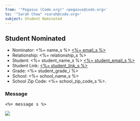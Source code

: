 ```yaml
---
from: '"Pegasus (Code.org)" <pegasus@code.org>'
to: '"Sarah Chow" <sarah@code.org>'
subject: Student Nominated
---
```

## Student Nominated

- Nominator: <%= name_s %> [<%= email_s %>](<%= email_s %>)
- Relationship: <%= relationship_s %>
- Student: <%= student_name_s %> [<%= student_email_s %>](<%= student_email_s %>)
- Student Link: [<%= student_link_s %>](<%= student_link_s %>)
- Grade: <%= student_grade_i %>
- School: <%= school_name_s %>
- School Zip Code: <%= school_zip_code_s %>.

### Message

<pre><%= message_s %></pre>

![](<%= tracking_pixel %>)
